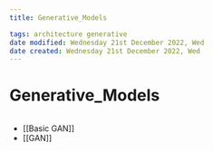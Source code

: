 ```yaml
---
title: Generative_Models

tags: architecture generative 
date modified: Wednesday 21st December 2022, Wed
date created: Wednesday 21st December 2022, Wed
---
```


# Generative_Models
```toc
```
- [[Basic GAN]]
- [[GAN]]



